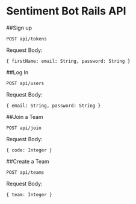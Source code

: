 # Sentiment Bot Rails API

##Sign up

```
POST api/tokens
```
Request Body:

```
{ firstName: email: String, password: String }
```


##Log In

```
POST api/users
```
Request Body:

```
{ email: String, password: String }
```

##Join a Team

```
POST api/join
```
Request Body:

```
{ code: Integer }
```

##Create a Team

```
POST api/teams
```
Request Body:

```
{ team: Integer }
```
